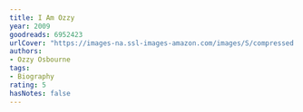 ```yaml
---
title: I Am Ozzy
year: 2009
goodreads: 6952423
urlCover: "https://images-na.ssl-images-amazon.com/images/S/compressed.photo.goodreads.com/books/1437442875i/6952423.jpg"
authors:
- Ozzy Osbourne
tags:
- Biography
rating: 5
hasNotes: false
---
```

